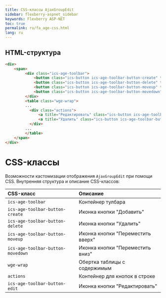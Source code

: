 ```yaml
---
title: CSS-классы AjaxGroupEdit
sidebar: flexberry-aspnet_sidebar
keywords: Flexberry ASP-NET
toc: true
permalink: ru/fa_age-css.html
lang: ru
---
```


## HTML-структура

```html
<div>
    <span>
         <div class="ics-age-toolbar">
             <button class="ics-button ics-age-toolbar-button-create" title="Добавить"></button>
             <button class="ics-button ics-age-toolbar-button-delete" title="Удалить"></button>
             <button class="ics-button ics-age-toolbar-button-moveup" title="Переместить вверх"></button>
             <button class="ics-button ics-age-toolbar-button-movedown" title="Переместить вниз"></button>
         </div>
         <table class="wge-wrap">
         ...
           <div class="actions">
               <a title="Редактировать" class="ics-button ics-age-toolbar-button-edit"></a>
               <a title="Удалить" class="ics-button ics-age-toolbar-button-delete"></a>
           </div>
         ...
         </table>
    </span>    
</div>
```

# CSS-классы

Возможности кастомизации отображения `AjaxGroupEdit` при помощи CSS. Внутренняя структура и описание CSS-классов:

| CSS-класс | Описание|
|:------------------|:------------------------------------------|
| `ics-age-toolbar` | Контейнер тулбара
| `ics-age-toolbar-button-create` | Иконка кнопки "Добавить"
| `ics-age-toolbar-button-delete` | Иконка кнопки "Удалить"
| `ics-age-toolbar-button-moveup` | Иконка кнопки "Переместить вверх"
| `ics-age-toolbar-button-movedown` | Иконка кнопки "Переместить вниз"
| `wge-wrap` | Обертка таблицы с содержимым
| `actions` | Контейнер для кнопок в строке
| `ics-age-toolbar-button-edit` | Иконка кнопки "Редактировать"
